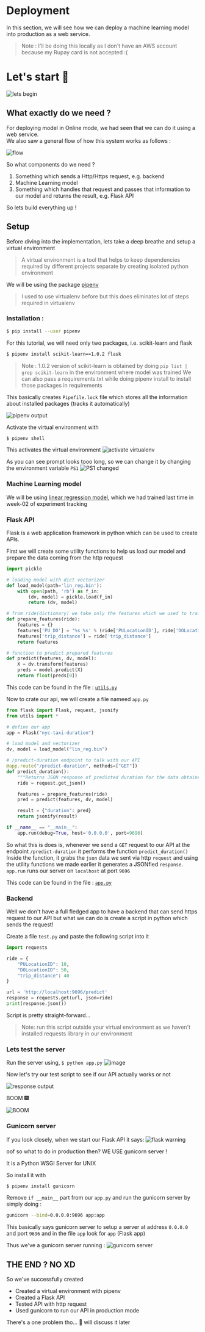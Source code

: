 # Deployment

In this section, we will see how we can deploy a machine learning model into production as a web service.

>Note : I'll be doing this locally as I don't have an AWS account because my Rupay card is not accepted :(

# Let's start 🚀

![lets begin](https://media0.giphy.com/media/5zf2M4HgjjWszLd4a5/giphy.gif)

## What exactly do we need ? 

For deploying model in Online mode, we had seen that we can do it using a web service.  
We also saw a general flow of how this system works as follows : 

![flow](https://user-images.githubusercontent.com/55437218/178157777-ed24f4b0-e05a-48f5-ba37-cc3642f2ba31.png)

So what components do we need ?

1. Something which sends a Http/Https request, e.g. backend
2. Machine Learning model
3. Something which handles that request and passes that information to our model and returns the result, e.g. Flask API  

So lets build everything up !

## Setup

Before diving into the implementation, lets take a deep breathe and setup a virtual environment
> A virtual environment is a tool that helps to keep dependencies required by different projects separate by creating isolated python environment

We will be using the package [pipenv](https://pypi.org/project/pipenv/)
> I used to use virtualenv before but this does eliminates lot of steps required in virtualenv

### Installation :

```bash
$ pip install --user pipenv
```

For this tutorial, we will need only two packages, i.e. scikit-learn and flask 

```bash
$ pipenv install scikit-learn==1.0.2 flask
```

> Note : 1.0.2 version of scikit-learn is obtained by doing `pip list | grep scikit-learn` in the environment where model was trained
> We can also pass a requirements.txt while doing pipenv install to install those packages in requirements

This basically creates `Pipefile.lock` file which stores all the information about installed packages (tracks it automatically)

![pipenv output](https://user-images.githubusercontent.com/55437218/178158790-a15fb012-53df-4e65-8cc5-35f87ae19816.png)

Activate the virtual environment with

```bash
$ pipenv shell
```
This activates the virtual environment 
![activate virtualenv](https://user-images.githubusercontent.com/55437218/178158937-e31e3391-265a-4de9-988a-0dff181839e8.png)

As you can see prompt looks tooo long, so we can change it by changing the environment variable `PS1`
![PS1 changed](https://user-images.githubusercontent.com/55437218/178158961-f5a7f39b-dea2-4df9-857f-21ad0c990c5a.png)

### Machine Learning model 

We will be using [linear regression model](../week-02-experiment-tracking/mlruns/1/072cc28abdcc40f3bede9f43c0518122/artifacts/models_pickle/lin_reg.bin), 
which we had trained last time in week-02 of experiment tracking

### Flask API 

Flask is a web application framework in python which can be used to create APIs. 

First we will create some utility functions to help us load our model and prepare the data coming from the http request

```python
import pickle

# loading model with dict vectorizer
def load_model(path='lin_reg.bin'):
    with open(path, 'rb') as f_in:
        (dv, model) = pickle.load(f_in)
        return (dv, model)

# from ride(dictionary) we take only the features which we used to train our model
def prepare_features(ride):
    features = {}
    features['PU_DO'] = '%s_%s' % (ride['PULocationID'], ride['DOLocationID'])
    features['trip_distance'] = ride['trip_distance']
    return features

# function to predict prepared features
def predict(features, dv, model):
    X = dv.transform(features)
    preds = model.predict(X)
    return float(preds[0])
```

This code can be found in the file : [`utils.py`](utils.py)

Now to crate our api, we will create a file nameed `app.py`

```python
from flask import Flask, request, jsonify
from utils import *

# define our app
app = Flask("nyc-taxi-duration")

# load model and vectorizer
dv, model = load_model("lin_reg.bin")

# /predict-duration endpoint to talk with our API
@app.route("/predict-duration", methods=["GET"])
def predict_duration():
    """Returns JSON response of predicted duration for the data obtained from the body of incoming request"""
    ride = request.get_json()

    features = prepare_features(ride)
    pred = predict(features, dv, model)

    result = {"duration": pred}
    return jsonify(result)

if __name__ == "__main__":
    app.run(debug=True, host='0.0.0.0', port=9696)
```

So what this is does is, whenever we send a `GET` request to our API at the endpoint `/predict-duration` it performs the function `predict_duration()`  
Inside the function, it grabs the `json` data we sent via http `request` and using the utility functions we made earlier it generates a JSONfied `response`.  
`app.run` runs our server on `localhost` at port `9696`

This code can be found in the file : [`app.py`](app.py)


### Backend

Well we don't have a full fledged app to have a backend that can send https request to our API but what we can do is create a script in python which sends the request!

Create a file `test.py` and paste the following script into it

```python
import requests

ride = {
    "PULocationID": 10,
    "DOLocationID": 50,
    "trip_distance": 40
}

url = 'http://localhost:9696/predict'
response = requests.get(url, json=ride)
print(response.json())
``` 

Script is pretty straight-forward...

>Note: run this script outside your virtual environment as we haven't installed requests library in our environment

### Lets test the server

Run the server using,
`$ python app.py`
![image](https://user-images.githubusercontent.com/55437218/178159988-71ca2944-4b35-44ae-9084-237e60c57111.png)

Now let's try our test script to see if our API actually works or not

![response output](https://user-images.githubusercontent.com/55437218/178160159-e174f798-8087-443b-97f0-45ec5715e963.png)

BOOM 🎆

![BOOM](https://media1.giphy.com/media/l3q2zxUCPX4rmO8ZG/200w.gif)

### Gunicorn server

If you look closely, when we start our Flask API it says:
![flask warning](https://user-images.githubusercontent.com/55437218/178160360-86b6eb47-fc5c-40d2-8d29-b6dced523e60.png)

oof so what to do in production then?
WE USE gunicorn server !

It is a Python WSGI Server for UNIX

So install it with
```bash
$ pipenv install gunicorn
```

Remove `if __main__` part from our `app.py`
and run the gunicorn server by simply doing : 

```bash
gunicorn --bind=0.0.0.0:9696 app:app
```
This basically says gunicorn server to setup a server at address `0.0.0.0` and port `9696` and in the file `app` look for `app` (Flask app)

Thus we've a gunicorn server running :
![gunicorn server](https://user-images.githubusercontent.com/55437218/178160516-d5a3598f-d120-432c-acb0-23ff9a9c6676.png)

## THE END ? NO XD

So we've successfully created 
* Created a virtual environment with pipenv
* Created a Flask API 
* Tested API with http request
* Used gunicorn to run our API in production mode

There's a one problem tho... 🤔
will discuss it later
